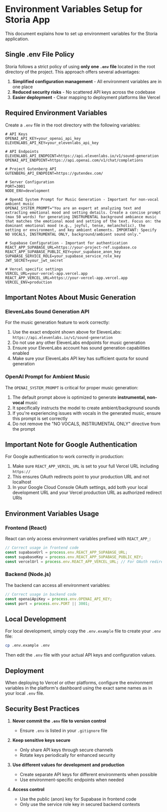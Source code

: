 # Environment Variables Setup for Storia App

This document explains how to set up environment variables for the Storia application.

## Single .env File Policy

Storia follows a strict policy of using **only one `.env` file** located in the root directory of the project. This approach offers several advantages:

1. **Simplified configuration management** - All environment variables are in one place
2. **Reduced security risks** - No scattered API keys across the codebase
3. **Easier deployment** - Clear mapping to deployment platforms like Vercel

## Required Environment Variables

Create a `.env` file in the root directory with the following variables:

```
# API Keys
OPENAI_API_KEY=your_openai_api_key
ELEVENLABS_API_KEY=your_elevenlabs_api_key

# API Endpoints
ELEVENLABS_API_ENDPOINT=https://api.elevenlabs.io/v1/sound-generation
OPENAI_API_ENDPOINT=https://api.openai.com/v1/chat/completions

# Project Gutenberg API
GUTENBERG_API_ENDPOINT=https://gutendex.com/

# Server Configuration
PORT=3001
NODE_ENV=development 

# OpenAI System Prompt for Music Generation - Important for non-vocal ambient music
OPENAI_SYSTEM_PROMPT="You are an expert at analyzing text and extracting emotional mood and setting details. Create a concise prompt (max 50 words) for generating INSTRUMENTAL background ambiance music that matches the emotional mood and setting of the text. Focus on: the dominant emotional mood (e.g., joyful, tense, melancholic), the setting or environment, and key ambient elements. IMPORTANT: Specify NO VOCALS, INSTRUMENTAL ONLY, background/ambient sound only."

# Supabase Configuration - Important for authentication
REACT_APP_SUPABASE_URL=https://your-project-ref.supabase.co
REACT_APP_SUPABASE_PUBLIC_KEY=your_supabase_anon_key
SUPABASE_SERVICE_ROLE=your_supabase_service_role_key
JWT_SECRET=your_jwt_secret

# Vercel specific settings
VERCEL_URL=your-vercel-app.vercel.app
REACT_APP_VERCEL_URL=https://your-vercel-app.vercel.app
VERCEL_ENV=production
```

## Important Notes About Music Generation

### ElevenLabs Sound Generation API

For the music generation feature to work correctly:

1. Use the exact endpoint shown above for ElevenLabs: `https://api.elevenlabs.io/v1/sound-generation`
2. Do not use any other ElevenLabs endpoints for music generation
3. Ensure your ElevenLabs account has sound generation capabilities enabled
4. Make sure your ElevenLabs API key has sufficient quota for sound generation

### OpenAI Prompt for Ambient Music

The `OPENAI_SYSTEM_PROMPT` is critical for proper music generation:

1. The default prompt above is optimized to generate **instrumental, non-vocal** music
2. It specifically instructs the model to create ambient/background sounds
3. If you're experiencing issues with vocals in the generated music, ensure this prompt is set correctly
4. Do not remove the "NO VOCALS, INSTRUMENTAL ONLY" directive from the prompt

## Important Note for Google Authentication

For Google authentication to work correctly in production:

1. Make sure `REACT_APP_VERCEL_URL` is set to your full Vercel URL including `https://`
2. This ensures OAuth redirects point to your production URL and not localhost
3. In your Google Cloud Console OAuth settings, add both your local development URL and your Vercel production URL as authorized redirect URIs

## Environment Variables Usage

### Frontend (React)

React can only access environment variables prefixed with `REACT_APP_`:

```javascript
// Correct usage in frontend code
const supabaseUrl = process.env.REACT_APP_SUPABASE_URL;
const supabaseKey = process.env.REACT_APP_SUPABASE_PUBLIC_KEY;
const vercelUrl = process.env.REACT_APP_VERCEL_URL; // For OAuth redirects
```

### Backend (Node.js)

The backend can access all environment variables:

```javascript
// Correct usage in backend code
const openaiApiKey = process.env.OPENAI_API_KEY;
const port = process.env.PORT || 3001;
```

## Local Development

For local development, simply copy the `.env.example` file to create your `.env` file:

```bash
cp .env.example .env
```

Then edit the `.env` file with your actual API keys and configuration values.

## Deployment

When deploying to Vercel or other platforms, configure the environment variables in the platform's dashboard using the exact same names as in your local `.env` file.

## Security Best Practices

1. **Never commit the `.env` file to version control**
   - Ensure `.env` is listed in your `.gitignore` file

2. **Keep sensitive keys secure**
   - Only share API keys through secure channels
   - Rotate keys periodically for enhanced security

3. **Use different values for development and production**
   - Create separate API keys for different environments when possible
   - Use environment-specific endpoints when needed

4. **Access control**
   - Use the public (anon) key for Supabase in frontend code
   - Only use the service role key in secured backend contexts 